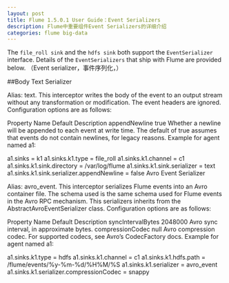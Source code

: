```yaml
---
layout: post
title: Flume 1.5.0.1 User Guide：Event Serializers
description: Flume中重要组件Event Serializers的详细介绍
categories: flume big-data
---
```



The `file_roll sink` and the `hdfs sink` both support the `EventSerializer` interface. Details of the `EventSerializers` that ship with Flume are provided below.
（Event serializer，事件序列化，）

##Body Text Serializer

Alias: text. This interceptor writes the body of the event to an output stream without any transformation or modification. The event headers are ignored. Configuration options are as follows:

Property Name	Default	Description
appendNewline	true	Whether a newline will be appended to each event at write time. The default of true assumes that events do not contain newlines, for legacy reasons.
Example for agent named a1:

a1.sinks = k1
a1.sinks.k1.type = file_roll
a1.sinks.k1.channel = c1
a1.sinks.k1.sink.directory = /var/log/flume
a1.sinks.k1.sink.serializer = text
a1.sinks.k1.sink.serializer.appendNewline = false
Avro Event Serializer

Alias: avro_event. This interceptor serializes Flume events into an Avro container file. The schema used is the same schema used for Flume events in the Avro RPC mechanism. This serializers inherits from the AbstractAvroEventSerializer class. Configuration options are as follows:

Property Name	Default	Description
syncIntervalBytes	2048000	Avro sync interval, in approximate bytes.
compressionCodec	null	Avro compression codec. For supported codecs, see Avro’s CodecFactory docs.
Example for agent named a1:

a1.sinks.k1.type = hdfs
a1.sinks.k1.channel = c1
a1.sinks.k1.hdfs.path = /flume/events/%y-%m-%d/%H%M/%S
a1.sinks.k1.serializer = avro_event
a1.sinks.k1.serializer.compressionCodec = snappy










